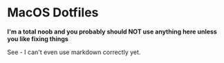 # MacOS Dotfiles
**I'm a total noob and you probably should NOT use anything here unless you like fixing things**

See - I can't even use markdown correctly yet.